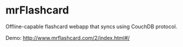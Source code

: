 # mrFlashcard

Offline-capable flashcard webapp that syncs using CouchDB protocol.

Demo: http://www.mrflashcard.com/2/index.html#/

